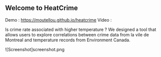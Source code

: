## Welcome to HeatCrime

Demo : https://moutellou.github.io/heatcrime
Video :

Is crime rate associated with higher temperature ?
We designed a tool that allows users to explore correlations between crime data from la vile de Montreal and temperature records from Environment Canada.

![Screenshot]screenshot.png